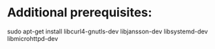 
# Additional prerequisites:

sudo apt-get install libcurl4-gnutls-dev libjansson-dev libsystemd-dev libmicrohttpd-dev

